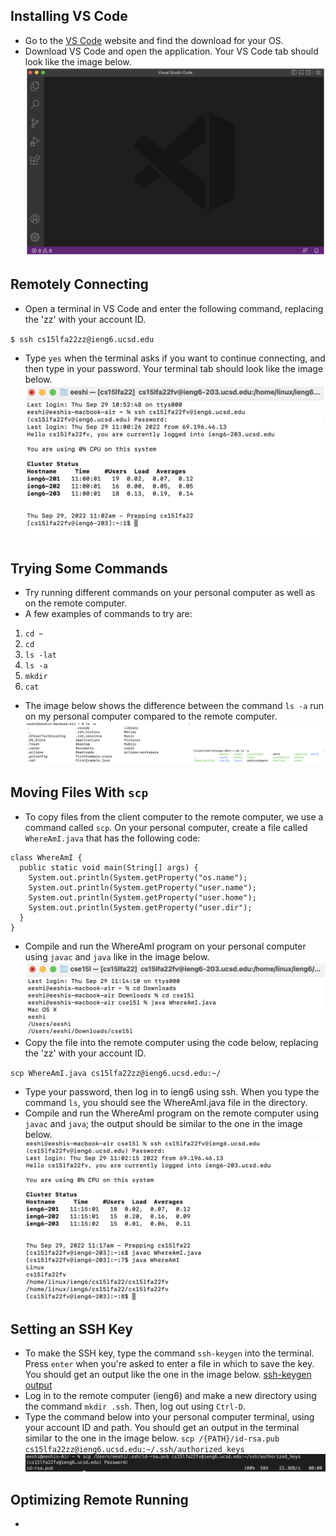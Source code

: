 ## Installing VS Code
* Go to the [VS Code](https://code.visualstudio.com/) website and find the download for your OS.
* Download VS Code and open the application. Your VS Code tab should look like the image below.
![vs code setup screen](vscode.png)

## Remotely Connecting
* Open a terminal in VS Code and enter the following command, replacing the 'zz' with your account ID.

`$ ssh cs15lfa22zz@ieng6.ucsd.edu`

* Type `yes` when the terminal asks if you want to continue connecting, and then type in your password. Your terminal tab should look like the image below.
![terminal login screen](terminallogin.png)

## Trying Some Commands
* Try running different commands on your personal computer as well as on the remote computer.
* A few examples of commands to try are:
1. `cd ~`
2. `cd`
3. `ls -lat`
4. `ls -a`
5. `mkdir`
6. `cat`

* The image below shows the difference between the command `ls -a` run on my personal computer compared to the remote computer.
![ls -a on personal vs remote](lsa.png)

## Moving Files With `scp`
* To copy files from the client computer to the remote computer, we use a command called `scp`. On your personal computer, create a file called `WhereAmI.java` that has the following code:
```
class WhereAmI {
  public static void main(String[] args) {
    System.out.println(System.getProperty("os.name");
    System.out.println(System.getProperty("user.name");
    System.out.println(System.getProperty("user.home");
    System.out.println(System.getProperty("user.dir");
  }
}
```
* Compile and run the WhereAmI program on your personal computer using `javac` and `java` like in the image below.
![whereami output on personal computer](personalwhereami.png)
* Copy the file into the remote computer using the code below, replacing the 'zz' with your account ID.

`scp WhereAmI.java cs15lfa22zz@ieng6.ucsd.edu:~/`

* Type your password, then log in to ieng6 using ssh. When you type the command `ls`, you should see the WhereAmI.java file in the directory.
* Compile and run the WhereAmI program on the remote computer using `javac` and `java`; the output should be similar to the one in the image below.
![whereami output on remote computer](remotewhereami.png)

## Setting an SSH Key
* To make the SSH key, type the command `ssh-keygen` into the terminal. Press `enter` when you're asked to enter a file in which to save the key. You should get an output like the one in the image below.
[ssh-keygen output](keygenoutput.png)
* Log in to the remote computer (ieng6) and make a new directory using the command `mkdir .ssh`. Then, log out using `Ctrl-D`.
* Type the command below into your personal computer terminal, using your account ID and path. You should get an output in the terminal similar to the one in the image below.
`scp /{PATH}/id-rsa.pub cs15lfa22zz@ieng6.ucsd.edu:~/.ssh/authorized_keys`
![authorizing keys output](mkdir.png)

## Optimizing Remote Running
* 
